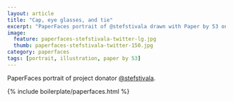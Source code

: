 ```yaml
---
layout: article
title: "Cap, eye glasses, and tie"
excerpt: "PaperFaces portrait of @stefstivala drawn with Paper by 53 on an iPad."
image: 
  feature: paperfaces-stefstivala-twitter-lg.jpg
  thumb: paperfaces-stefstivala-twitter-150.jpg
category: paperfaces
tags: [portrait, illustration, paper by 53]
---
```


PaperFaces portrait of project donator [@stefstivala](http://twitter.com/stefstivala).

{% include boilerplate/paperfaces.html %}